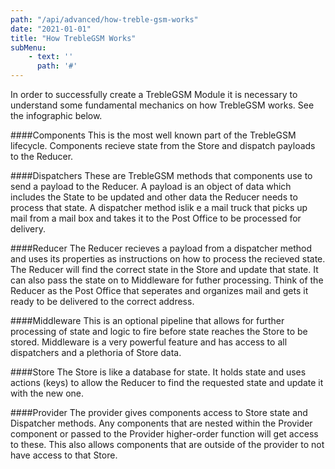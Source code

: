 ```yaml
---
path: "/api/advanced/how-treble-gsm-works"
date: "2021-01-01"
title: "How TrebleGSM Works"
subMenu: 
    - text: ''
      path: '#'
---
```


In order to successfully create a TrebleGSM Module it is necessary to understand some fundamental mechanics on how TrebleGSM works. See the infographic below.
<div class='crsInfoGraphic'>
</div>

####Components
This is the most well known part of the TrebleGSM lifecycle. Components recieve state from the Store and dispatch payloads to the Reducer.

####Dispatchers
These are TrebleGSM methods that components use to send a payload to the Reducer. A payload is an object of data which includes the State to be updated and other data the Reducer needs to process that state. A dispatcher method islik e a mail truck that picks up mail from a mail box and takes it to the Post Office to be processed for delivery.

####Reducer
The Reducer recieves a payload from a dispatcher method and uses its properties as instructions on how to process the recieved state. The Reducer will find the correct state in the Store and update that state. It can also pass the state on to Middleware for futher processing. Think of the Reducer as the Post Office that seperates and organizes mail and gets it ready to be delivered to the correct address.

####Middleware
This is an optional pipeline that allows for further processing of state and logic to fire before state reaches the Store to be stored. Middleware is a very powerful feature and has access to all dispatchers and a plethoria of Store data.

####Store
The Store is like a database for state. It holds state and uses actions (keys) to allow the Reducer to find the requested state and update it with the new one.

####Provider
The provider gives components access to Store state and Dispatcher methods. Any components that are nested within the Provider component or passed to the Provider higher-order function will get access to these. This also allows components that are outside of the provider to not have access to that Store.